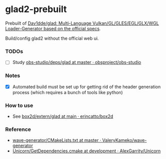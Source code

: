 glad2-prebuilt
==============
Prebuilt of [Dav1dde/glad: Multi-Language Vulkan/GL/GLES/EGL/GLX/WGL Loader-Generator based on the official specs](https://github.com/Dav1dde/glad).

Build/config glad2 without the official web ui.

### TODOs
- [ ] Study [obs-studio/deps/glad at master · obsproject/obs-studio](https://github.com/obsproject/obs-studio/tree/master/deps/glad)

### Notes
- [x] Automated build must be set up for getting rid of the header generation process (which requires a bunch of tools like python)

### How to use
- See [box2d/extern/glad at main · erincatto/box2d](https://github.com/erincatto/box2d/tree/main/extern/glad)

### Reference
- [wave-generator/CMakeLists.txt at master · ValeryKameko/wave-generator](https://github.com/ValeryKameko/wave-generator/blob/master/3rd_party/glad2_loader/CMakeLists.txt)
- [Unicorn/GetDependencies.cmake at development · AlexGarrity/Unicorn](https://github.com/AlexGarrity/Unicorn/blob/development/cmake/GetDependencies.cmake)
